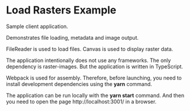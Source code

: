 # Load Rasters Example

Sample client application.

Demonstrates file loading, metadata and image output.

FileReader is used to load files.
Canvas is used to display raster data.

The application intentionally does not use any frameworks. The only dependency is raster-images.
But the application is written in TypeScript.

Webpack is used for assembly. Therefore, before launching, you need to install development dependencies using the **yarn** command.

The application can be run locally with the **yarn start** command.
And then you need to open the page http://localhost:3001/ in a browser.